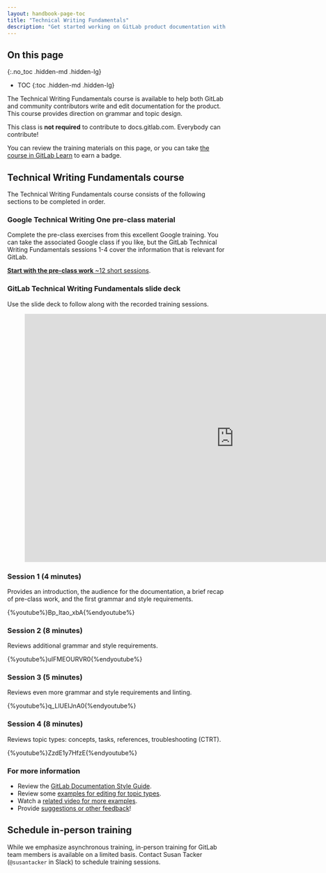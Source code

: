 ```yaml
---
layout: handbook-page-toc
title: "Technical Writing Fundamentals"
description: "Get started working on GitLab product documentation with our Technical Writing Fundamentals."
---
```


## On this page
{:.no_toc .hidden-md .hidden-lg}

- TOC
{:toc .hidden-md .hidden-lg}

The Technical Writing Fundamentals course is available to help both GitLab and community contributors write and edit documentation for the product. This course provides direction on grammar and topic design. 

This class is **not required** to contribute to docs.gitlab.com. Everybody can contribute!

You can review the training materials on this page, or you can take [the course in GitLab Learn](https://gitlab.edcast.com/pathways/ECL-02528ee2-c334-4e16-abf3-e9d8b8260de4) to earn a badge.

## Technical Writing Fundamentals course

The Technical Writing Fundamentals course consists of the following sections to be completed in order. 

### Google Technical Writing One pre-class material

Complete the pre-class exercises from this excellent Google training. You can take the associated Google class if you like, but the GitLab Technical Writing Fundamentals sessions 1-4 cover the information that is relevant for GitLab.

[**Start with the pre-class work** ~12 short sessions](https://developers.google.com/tech-writing/one).

### GitLab Technical Writing Fundamentals slide deck
Use the slide deck to follow along with the recorded training sessions.

<figure class="video_container">
<iframe src="https://docs.google.com/presentation/d/e/2PACX-1vRGaE-gaI_couZMS1WJSAT0o8EGeFrZbrEevN-Z7bXBS1MxumUTk4c1ouERsGUEE0fhbofDY6BWLUIN/embed?start=false&loop=false&delayms=5000" frameborder="0" width="960" height="569" allowfullscreen="true" mozallowfullscreen="true" webkitallowfullscreen="true"></iframe>
</figure>

### Session 1 (4 minutes)

Provides an introduction, the audience for the documentation, a brief recap of pre-class work, and the first grammar and style requirements. 

{%youtube%}Bp_ltao_xbA{%endyoutube%}

  
### Session 2 (8 minutes)

Reviews additional grammar and style requirements. 

{%youtube%}ulFMEOURVR0{%endyoutube%}

### Session 3 (5 minutes)

Reviews even more grammar and style requirements and linting. 

{%youtube%}q_LlUEIJnA0{%endyoutube%}

### Session 4 (8 minutes)

Reviews topic types: concepts, tasks, references, troubleshooting (CTRT). 

{%youtube%}ZzdE1y7HfzE{%endyoutube%}

### For more information

- Review the [GitLab Documentation Style Guide](https://docs.gitlab.com/ee/development/documentation/styleguide/).
- Review some [examples for editing for topic types](https://about.gitlab.com/handbook/engineering/ux/technical-writing/fundamentals/examples.html).
- Watch a [related video for more examples](https://youtu.be/HehnjPgPWb0). 
- Provide [suggestions or other feedback](https://gitlab.com/gitlab-org/technical-writing/-/issues/445)!

## Schedule in-person training

While we emphasize asynchronous training, in-person training for GitLab team members is available on a limited basis. Contact Susan Tacker (`@susantacker` in Slack) to schedule training sessions.
